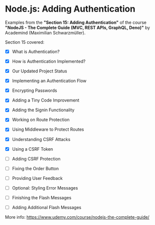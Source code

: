 # Node.js: Adding Authentication

Examples from the **"Section 15: Adding Authentication"** of the course **"NodeJS - The Complete Guide (MVC, REST APIs, GraphQL, Deno)"** by Academind (Maximilian Schwarzmüller).

Section 15 covered:

- [X] What is Authentication?
- [X] How is Authentication Implemented?
- [X] Our Updated Project Status
- [X] Implementing an Authentication Flow
- [X] Encrypting Passwords
- [X] Adding a Tiny Code Improvement
- [X] Adding the Signin Functionality
- [X] Working on Route Protection
- [x] Using Middleware to Protect Routes
- [x] Understanding CSRF Attacks
- [x] Using a CSRF Token
- [ ] Adding CSRF Protection
- [ ] Fixing the Order Button
- [ ] Providing User Feedback
- [ ] Optional: Styling Error Messages
- [ ] Finishing the Flash Messages
- [ ] Adding Additional Flash Messages



More info: https://www.udemy.com/course/nodejs-the-complete-guide/
